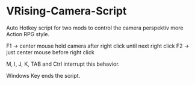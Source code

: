 # VRising-Camera-Script
Auto Hotkey script for two mods to control the camera perspektiv more Action RPG style.

F1 -> center mouse hold camera after right click until next right click
F2 -> just center mouse before right click

M, I, J, K, TAB and Ctrl interrupt this behavior.

Windows Key ends the script.
